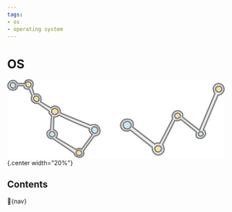 ```yaml
---
tags:
- os
- operating system
---
```


# OS

![](img/logo.svg){.center width="20%"}

## Contents

{nav}
